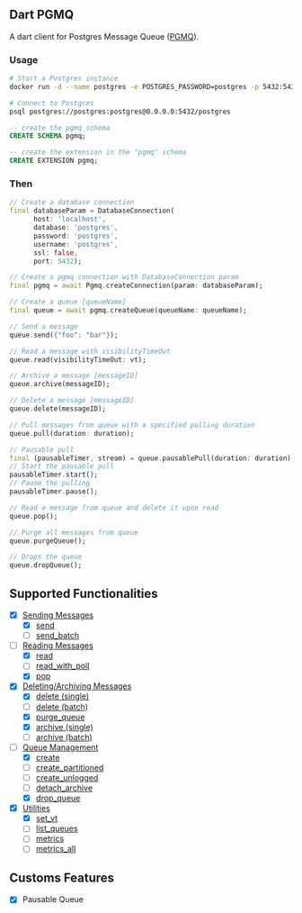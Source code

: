 ## Dart PGMQ 
A dart client for Postgres Message Queue ([PGMQ](https://github.com/tembo-io/pgmq)).

### Usage

```bash
# Start a Postgres instance
docker run -d --name postgres -e POSTGRES_PASSWORD=postgres -p 5432:5432 quay.io/tembo/pg16-pgmq:latest
```

```bash
# Connect to Postgres
psql postgres://postgres:postgres@0.0.0.0:5432/postgres
```

```sql
-- create the pgmq schema
CREATE SCHEMA pgmq;
```

```sql
-- create the extension in the "pgmq" schema
CREATE EXTENSION pgmq;
```

### Then

```dart
// Create a database connection
final databaseParam = DatabaseConnection(
      host: 'localhost',
      database: 'postgres',
      password: 'postgres',
      username: 'postgres',
      ssl: false,
      port: 5432);
```

```dart
// Create a pgmq connection with DatabaseConnection param
final pgmq = await Pgmq.createConnection(param: databaseParam);
```

```dart
// Create a queue [queueName]
final queue = await pgmq.createQueue(queueName: queueName);
```

```dart
// Send a message
queue.send({"foo": "bar"});
```

```dart
// Read a message with visibilityTimeOut
queue.read(visibilityTimeOut: vt);
```

```dart
// Archive a message [messageID]
queue.archive(messageID);
```

```dart
// Delete a message [messageID]
queue.delete(messageID);
```

```dart
// Pull messages from queue with a specified polling duration
queue.pull(duration: duration);
```

```dart
// Pausable pull
final (pausableTimer, stream) = queue.pausablePull(duration: duration);
// Start the pausable pull
pausableTimer.start();
// Pause the pulling
pausableTimer.pause();
```

```dart
// Read a message from queue and delete it upon read
queue.pop();
```

```dart
// Purge all messages from queue
queue.purgeQueue();
```

```dart
// Drops the queue
queue.dropQueue();
```


## Supported Functionalities

- [x] [Sending Messages](https://tembo-io.github.io/pgmq/api/sql/functions/#sending-messages)
  - [x] [send](https://tembo-io.github.io/pgmq/api/sql/functions/#send)
  - [ ] [send_batch](https://tembo-io.github.io/pgmq/api/sql/functions/#send_batch)
- [ ] [Reading Messages](https://tembo-io.github.io/pgmq/api/sql/functions/#reading-messages)
  - [x] [read](https://tembo-io.github.io/pgmq/api/sql/functions/#read)
  - [ ] [read_with_poll](https://tembo-io.github.io/pgmq/api/sql/functions/#read_with_poll)
  - [x] [pop](https://tembo-io.github.io/pgmq/api/sql/functions/#pop)
- [x] [Deleting/Archiving Messages](https://tembo-io.github.io/pgmq/api/sql/functions/#deletingarchiving-messages)
  - [x] [delete (single)](https://tembo-io.github.io/pgmq/api/sql/functions/#delete-single)
  - [ ] [delete (batch)](https://tembo-io.github.io/pgmq/api/sql/functions/#delete-batch)
  - [x] [purge_queue](https://tembo-io.github.io/pgmq/api/sql/functions/#purge_queue)
  - [x] [archive (single)](https://tembo-io.github.io/pgmq/api/sql/functions/#archive-single)
  - [ ] [archive (batch)](https://tembo-io.github.io/pgmq/api/sql/functions/#archive-batch)
- [ ] [Queue Management](https://tembo-io.github.io/pgmq/api/sql/functions/#queue-management)
  - [x] [create](https://tembo-io.github.io/pgmq/api/sql/functions/#create)
  - [ ] [create_partitioned](https://tembo-io.github.io/pgmq/api/sql/functions/#create_partitioned)
  - [ ] [create_unlogged](https://tembo-io.github.io/pgmq/api/sql/functions/#create_unlogged)
  - [ ] [detach_archive](https://tembo-io.github.io/pgmq/api/sql/functions/#detach_archive)
  - [x] [drop_queue](https://tembo-io.github.io/pgmq/api/sql/functions/#drop_queue)
- [x] [Utilities](https://tembo-io.github.io/pgmq/api/sql/functions/#utilities)
  - [x] [set_vt](https://tembo-io.github.io/pgmq/api/sql/functions/#set_vt)
  - [ ] [list_queues](https://tembo-io.github.io/pgmq/api/sql/functions/#list_queues)
  - [ ] [metrics](https://tembo-io.github.io/pgmq/api/sql/functions/#metrics)
  - [ ] [metrics_all](https://tembo-io.github.io/pgmq/api/sql/functions/#metrics_all)

## Customs Features 
- [x] Pausable Queue
